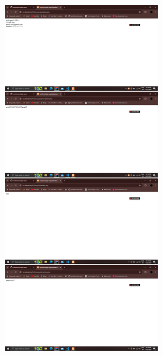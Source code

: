 <picture>
<img src="./img/Screenshot (264).png">
<img src="./img/Screenshot (265).png">
<img src="./img/Screenshot (266).png">
<img src="./img/Screenshot (267).png">
</picture>
